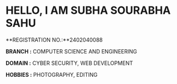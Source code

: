 # HELLO, I AM **SUBHA SOURABHA SAHU**

**REGISTRATION NO.:**2402040088

**BRANCH :** COMPUTER SCIENCE AND ENGINEERING

**DOMAIN :** CYBER SECURITY, WEB DEVELOPMENT

**HOBBIES :** PHOTOGRAPHY, EDITING              